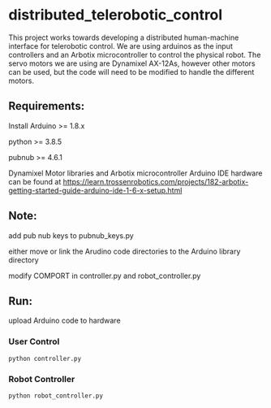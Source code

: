 # distributed_telerobotic_control
This project works towards developing a distributed human-machine interface for telerobotic control.
We are using arduinos as the input controllers and an Arbotix microcontroller to
control the physical robot.
The servo motors we are using are Dynamixel AX-12As, however other motors can be
used, but the code will need to be modified to handle the different motors.

## Requirements:
Install Arduino >= 1.8.x

python >= 3.8.5

pubnub >= 4.6.1

Dynamixel Motor libraries and Arbotix microcontroller Arduino IDE hardware
can be found at https://learn.trossenrobotics.com/projects/182-arbotix-getting-started-guide-arduino-ide-1-6-x-setup.html


## Note:
add pub nub keys to pubnub_keys.py

either move or link the Arudino code directories to the Arduino library directory

modify COMPORT in controller.py and robot_controller.py

## Run:
upload Arduino code to hardware

### User Control
`python controller.py`

### Robot Controller
`python robot_controller.py`
